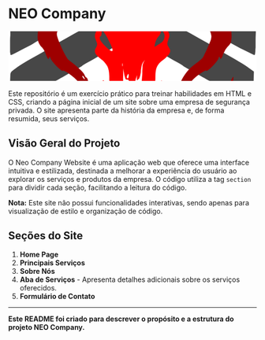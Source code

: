 # NEO Company

![Banner](images/png.png)

Este repositório é um exercício prático para treinar habilidades em HTML e CSS, criando a página inicial de um site sobre uma empresa de segurança privada. O site apresenta parte da história da empresa e, de forma resumida, seus serviços.

## Visão Geral do Projeto

O Neo Company Website é uma aplicação web que oferece uma interface intuitiva e estilizada, destinada a melhorar a experiência do usuário ao explorar os serviços e produtos da empresa. O código utiliza a tag `section` para dividir cada seção, facilitando a leitura do código. 

**Nota:** Este site não possui funcionalidades interativas, sendo apenas para visualização de estilo e organização de código.

## Seções do Site

1. **Home Page**
2. **Principais Serviços**
3. **Sobre Nós**
4. **Aba de Serviços** - Apresenta detalhes adicionais sobre os serviços oferecidos.
5. **Formulário de Contato**

---

**Este README foi criado para descrever o propósito e a estrutura do projeto NEO Company.**

